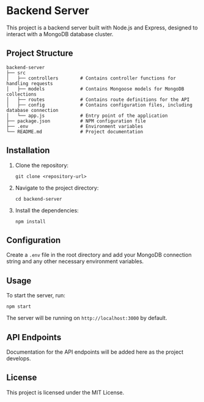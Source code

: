 # Backend Server

This project is a backend server built with Node.js and Express, designed to interact with a MongoDB database cluster. 

## Project Structure

```
backend-server
├── src
│   ├── controllers        # Contains controller functions for handling requests
│   ├── models             # Contains Mongoose models for MongoDB collections
│   ├── routes             # Contains route definitions for the API
│   ├── config             # Contains configuration files, including database connection
│   └── app.js             # Entry point of the application
├── package.json           # NPM configuration file
├── .env                   # Environment variables
└── README.md              # Project documentation
```

## Installation

1. Clone the repository:
   ```
   git clone <repository-url>
   ```
2. Navigate to the project directory:
   ```
   cd backend-server
   ```
3. Install the dependencies:
   ```
   npm install
   ```

## Configuration

Create a `.env` file in the root directory and add your MongoDB connection string and any other necessary environment variables.

## Usage

To start the server, run:
```
npm start
```

The server will be running on `http://localhost:3000` by default.

## API Endpoints

Documentation for the API endpoints will be added here as the project develops. 

## License

This project is licensed under the MIT License.